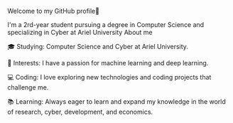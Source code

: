 Welcome to my GitHub profile👋

I'm a 2rd-year student pursuing a degree in Computer Science and specializing in Cyber ​​at Ariel University
About me

🎓 Studying: Computer Science and Cyber ​​at Ariel University.

🌱 Interests: I have a passion for machine learning and deep learning.

💻 Coding: I love exploring new technologies and coding projects that challenge me.

📚 Learning: Always eager to learn and expand my knowledge in the world of research, cyber, development, and economics.

